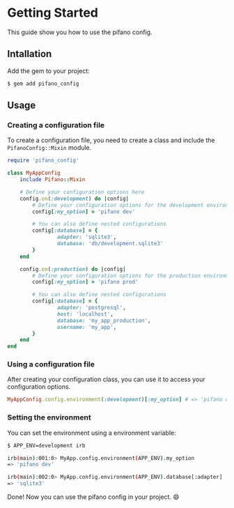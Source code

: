 # Getting Started

This guide show you how to use the pífano config.

## Intallation

Add the gem to your project:

```bash
$ gem add pifano_config
```

## Usage

### Creating a configuration file

To create a configuration file, you need to create a class and include the `PifanoConfig::Mixin` module.

```ruby
require 'pifano_config'

class MyAppConfig
	include Pifano::Mixin

	# Define your configuration options here
	config.on(:development) do |config|
		# Define your configuration options for the development environment here
		config[:my_option] = 'pifano dev'

		# You can also define nested configurations
		config[:database] = {
				adapter: 'sqlite3',
				database: 'db/development.sqlite3'
		}
	end

	config.on(:production) do |config|
		# Define your configuration options for the production environment here
		config[:my_option] = 'pifano prod'

		# You can also define nested configurations
		config[:database] = {
				adapter: 'postgresql',
				host: 'localhost',
				database: 'my_app_production',
				username: 'my_app',
		}
	end
end
```

### Using a configuration file

After creating your configuration class, you can use it to access your configuration options.

```rb
MyAppConfig.config.environment(:development)[:my_option] # => 'pifano dev'
```

### Setting the environment

You can set the environment using a environment variable:

```bash
$ APP_ENV=development irb

irb(main):001:0> MyApp.config.environment(APP_ENV).my_option
=> 'pifano dev'

irb(main):002:0> MyApp.config.environment(APP_ENV).database[:adapter]
=> 'sqlite3'
```

Done! Now you can use the pífano config in your project. :smile:
